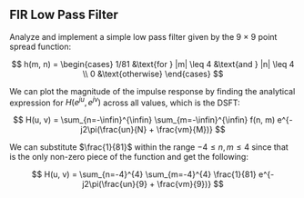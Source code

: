 ## FIR Low Pass Filter

Analyze and implement a simple low pass filter given by the 9 × 9 point spread function:

$$
h(m, n) = \begin{cases}
    1/81 &\text{for } |m| \leq 4 &\text{and } |n| \leq 4 \\
    0 &\text{otherwise}
\end{cases}
$$

We can plot the magnitude of the impulse response by finding the analytical expression for $H(e^{ju}, e^{jv})$ across all values, which is the DSFT:

$$
H(u, v) = \sum_{n=-\infin}^{\infin} \sum_{m=-\infin}^{\infin} f(n, m) e^{-j2\pi(\frac{un}{N} + \frac{vm}{M})}
$$

We can substitute $\frac{1}{81}$ within the range $-4\leq{n,m}\leq4$ since that is the only non-zero piece of the function and get the following:

$$
H(u, v) = \sum_{n=-4}^{4} \sum_{m=-4}^{4} \frac{1}{81} e^{-j2\pi(\frac{un}{9} + \frac{vm}{9})}
$$

